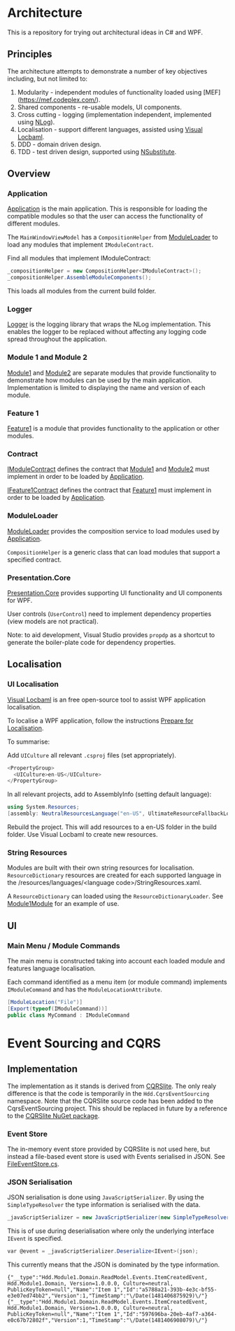 # Architecture

This is a repository for trying out architectural ideas in C# and WPF.

## Principles

The architecture attempts to demonstrate a number of key objectives including, but not limited to:

1. Modularity - independent modules of functionality loaded using [MEF] (https://mef.codeplex.com/).
2. Shared components - re-usable models, UI components.
3. Cross cutting - logging (implementation independent, implemented using [NLog](http://nlog-project.org/)).
4. Localisation - support different languages, assisted using [Visual Locbaml](http://visuallocbaml.com/).
5. DDD - domain driven design.
6. TDD - test driven design, supported using [NSubstitute](http://nsubstitute.github.io/).

## Overview

### Application

[Application](./Application) is the main application. This is responsible for loading the compatible modules so that the user can access the functionality of different modules.

The `MainWindowViewModel` has a `CompositionHelper` from [ModuleLoader](./ModuleLoader) to load any modules that implement `IModuleContract`.

Find all modules that implement IModuleContract:
```c#
_compositionHelper = new CompositionHelper<IModuleContract>();
_compositionHelper.AssembleModuleComponents();
```
This loads all modules from the current build folder.

### Logger

[Logger](./Logger) is the logging library that wraps the NLog implementation. This enables the logger to be replaced without affecting any logging code spread throughout the application.

### Module 1 and Module 2

[Module1](./Module1) and [Module2](./Module2) are separate modules that provide functionality to demonstrate how modules can be used by the main application. Implementation is limited to displaying the name and version of each module.

### Feature 1

[Feature1](./Feature1) is a module that provides functionality to the application or other modules.

### Contract

[IModuleContract](./Contract) defines the contract that [Module1](./Module1) and [Module2](./Module2) must implement in order to be loaded by [Application](./Application).

[IFeature1Contract](./Contract) defines the contract that [Feature1](./Feature1) must implement in order to be loaded by [Application](./Application).

### ModuleLoader

[ModuleLoader](./ModuleLoader) provides the composition service to load modules used by [Application](./Application).

`CompositionHelper` is a generic class that can load modules that support a specified contract.

### Presentation.Core

[Presentation.Core](./Presentation.Core) provides supporting UI functionality and UI components for WPF.

User controls (`UserControl`) need to implement dependency properties (view models are not practical).

Note: to aid development, Visual Studio provides `propdp` as a shortcut to generate the boiler-plate code for dependency properties.

## Localisation

### UI Localisation

[Visual Locbaml](http://visuallocbaml.com/) is an free open-source tool to assist WPF application localisation.

To localise a WPF application, follow the instructions [Prepare for Localisation](http://visuallocbaml.com/docs/prepare_for_localization.html).

To summarise:

Add `UICulture` all relevant `.csproj` files (set appropriately).
```c#
<PropertyGroup>
  <UICulture>en-US</UICulture>
</PropertyGroup>
```

In all relevant projects, add to AssemblyInfo (setting default language):
```c#
using System.Resources;
[assembly: NeutralResourcesLanguage("en-US", UltimateResourceFallbackLocation.Satellite)]
```

Rebuild the project. This will add resources to a en-US folder in the build folder. Use Visual Locbaml to create new resources.

### String Resources

Modules are built with their own string resources for localisation. `ResourceDictionary` resources are created for each supported language in the /resources/languages/\<language code>/StringResources.xaml.

A `ResourceDictionary` can loaded using the `ResourceDictionaryLoader`. See [Module1Module](./Module1/Module1Module.cs) for an example of use.

## UI

### Main Menu / Module Commands

The main menu is constructed taking into account each loaded module and features language localisation.

Each command identified as a menu item (or module command) implements `IModuleCommand` and has the `ModuleLocationAttribute`.

```c#
[ModuleLocation("File")]
[Export(typeof(IModuleCommand))]
public class MyCommand : IModuleCommand
```

# Event Sourcing and CQRS

## Implementation

The implementation as it stands is derived from [CQRSlite](https://github.com/gautema/CQRSlite). The only realy difference is that the code is temporarily in the `Hdd.CqrsEventSourcing` namespace.
Note that the CQRSlite source code has been added to the CqrsEventSourcing project.
This should be replaced in future by a reference to the [CQRSlite NuGet package](https://www.nuget.org/packages/cqrslite).

### Event Store

The in-memory event store provided by CQRSlite is not used here, but instead a file-based event store is used with Events serialised in JSON. See [FileEventStore.cs](./CqrsEventSourcing/FileEventStore.cs).

### JSON Serialisation

JSON serialisation is done using `JavaScriptSerializer`. By using the `SimpleTypeResolver` the type information is serialised with the data.

```c#
_javaScriptSerializer = new JavaScriptSerializer(new SimpleTypeResolver());
```

This is of use during deserialisation where only the underlying interface `IEvent` is specified.

```c#
var @event = _javaScriptSerializer.Deserialize<IEvent>(json);
```

This currently means that the JSON is dominated by the type information.

```
{"__type":"Hdd.Module1.Domain.ReadModel.Events.ItemCreatedEvent, Hdd.Module1.Domain, Version=1.0.0.0, Culture=neutral, PublicKeyToken=null","Name":"Item 1","Id":"a5788a21-393b-4e3c-bf55-e3e07ed74bb2","Version":1,"TimeStamp":"\/Date(1481406875929)\/"}
{"__type":"Hdd.Module1.Domain.ReadModel.Events.ItemCreatedEvent, Hdd.Module1.Domain, Version=1.0.0.0, Culture=neutral, PublicKeyToken=null","Name":"Item 1","Id":"597696ba-20eb-4af7-a364-e0c67b72802f","Version":1,"TimeStamp":"\/Date(1481406908079)\/"}
```